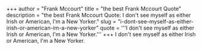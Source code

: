 +++
author = "Frank Mccourt"
title = "the best Frank Mccourt Quote"
description = "the best Frank Mccourt Quote: I don't see myself as either Irish or American, I'm a New Yorker."
slug = "i-dont-see-myself-as-either-irish-or-american-im-a-new-yorker"
quote = '''I don't see myself as either Irish or American, I'm a New Yorker.'''
+++
I don't see myself as either Irish or American, I'm a New Yorker.
